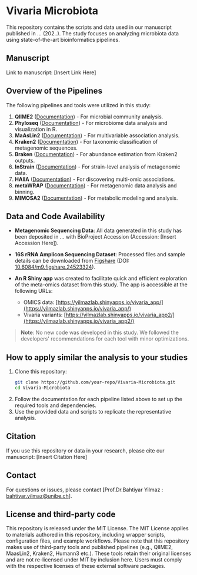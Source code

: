 # Vivaria Microbiota

This repository contains the scripts and data used in our manuscript published in ... (202..). The study focuses on analyzing microbiota data using state-of-the-art bioinformatics pipelines. 

## Manuscript
Link to manuscript: [Insert Link Here]

## Overview of the Pipelines
The following pipelines and tools were utilized in this study:

1. **QIIME2** ([Documentation](https://qiime2.org)) - For microbial community analysis.
2. **Phyloseq** ([Documentation](https://joey711.github.io/phyloseq/)) - For microbiome data analysis and visualization in R.
3. **MaAsLin2** ([Documentation](https://huttenhower.sph.harvard.edu/maaslin/)) - For multivariable association analysis.
4. **Kraken2** ([Documentation](https://ccb.jhu.edu/software/kraken2/)) - For taxonomic classification of metagenomic sequences.
5. **Braken** ([Documentation](https://ccb.jhu.edu/software/bracken/)) - For abundance estimation from Kraken2 outputs.
6. **InStrain** ([Documentation](https://instrain.readthedocs.io/en/latest/)) - For strain-level analysis of metagenomic data.
7. **HAllA** ([Documentation](https://huttenhower.sph.harvard.edu/halla/)) - For discovering multi-omic associations.
8. **metaWRAP** ([Documentation](https://github.com/bxlab/metaWRAP)) - For metagenomic data analysis and binning.
9. **MIMOSA2** ([Documentation](https://borenstein-lab.github.io/MIMOSA2shiny/)) - For metabolic modeling and analysis.

## Data and Code Availability
- **Metagenomic Sequencing Data**: All data generated in this study has been deposited in ... with BioProject Accession (Accession: [Insert Accession Here]).
- **16S rRNA Amplicon Sequencing Dataset**: Processed files and sample details can be downloaded from [Figshare](https://figshare.com/s/6b9e2c30c49bef0790ef) (DOI: [10.6084/m9.figshare.24523324](https://doi.org/10.6084/m9.figshare.24523324)).

- **An R Shiny app** was created to facilitate quick and efficient exploration of the meta-omics dataset from this study. The app is accessible at the following URLs:
  - OMICS data: [https://yilmazlab.shinyapps.io/vivaria_app/](https://yilmazlab.shinyapps.io/vivaria_app/)
  - Vivaria variants: [https://yilmazlab.shinyapps.io/vivaria_app2/](https://yilmazlab.shinyapps.io/vivaria_app2/)

> **Note**: No new code was developed in this study. We followed the developers' recommendations for each tool with minor optimizations.

## How to apply similar the analysis to your studies
1. Clone this repository:
   ```bash
   git clone https://github.com/your-repo/Vivaria-Microbiota.git
   cd Vivaria-Microbiota
   ```
2. Follow the documentation for each pipeline listed above to set up the required tools and dependencies.
3. Use the provided data and scripts to replicate the representative analysis.

## Citation
If you use this repository or data in your research, please cite our manuscript:
[Insert Citation Here]

## Contact
For questions or issues, please contact [Prof.Dr.Bahtiyar Yilmaz : bahtiyar.yilmaz@unibe.ch].

## License and third-party code
This repository is released under the MIT License. The MIT License applies to materials authored in this repository, including wrapper scripts, configuration files, and example workflows.
Please note that this repository makes use of third-party tools and published pipelines (e.g., QIIME2, MaasLin2, Kraken2, Humann3 etc.). These tools retain their original licenses and are not re-licensed under MIT by inclusion here. Users must comply with the respective licenses of these external software packages.



